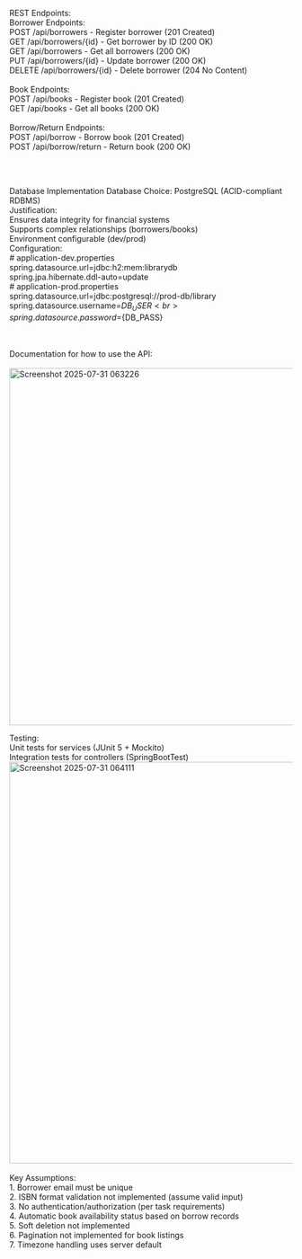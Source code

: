 REST Endpoints:<br>
Borrower Endpoints:<br>
POST   /api/borrowers      - Register borrower (201 Created)<br>
GET    /api/borrowers/{id} - Get borrower by ID (200 OK)<br>
GET    /api/borrowers      - Get all borrowers (200 OK)<br>
PUT    /api/borrowers/{id} - Update borrower (200 OK)<br>
DELETE /api/borrowers/{id} - Delete borrower (204 No Content)<br><br>
Book Endpoints:<br>
POST /api/books - Register book (201 Created)<br>
GET  /api/books - Get all books (200 OK)<br><br>
Borrow/Return Endpoints:<br>
POST /api/borrow      - Borrow book (201 Created)<br>
POST /api/borrow/return - Return book (200 OK)<br><br>

<br>

Database Implementation
    Database Choice: PostgreSQL (ACID-compliant RDBMS) <br>
    Justification: <br>
        Ensures data integrity for financial systems <br>
        Supports complex relationships (borrowers/books) <br>
        Environment configurable (dev/prod) <br>
    Configuration:<br>
        # application-dev.properties <br>
        spring.datasource.url=jdbc:h2:mem:librarydb <br>
        spring.jpa.hibernate.ddl-auto=update <br>
        # application-prod.properties <br>
        spring.datasource.url=jdbc:postgresql://prod-db/library <br>
        spring.datasource.username=${DB_USER} <br>
        spring.datasource.password=${DB_PASS} <br><br><br>

Documentation for how to use the API:<br><br>
<img width="1348" height="636" alt="Screenshot 2025-07-31 063226" src="https://github.com/user-attachments/assets/598e1f90-6d0e-4026-96d8-24f7e42693b8" />

Testing:<br>
    Unit tests for services (JUnit 5 + Mockito)<br>
    Integration tests for controllers (SpringBootTest)<br>
<img width="1338" height="715" alt="Screenshot 2025-07-31 064111" src="https://github.com/user-attachments/assets/c78f0938-9a55-4015-85f1-1ee5efc19479" />
<br><br>
Key Assumptions:<br>
    1. Borrower email must be unique<br>
    2. ISBN format validation not implemented (assume valid input)<br>
    3. No authentication/authorization (per task requirements)<br>
    4. Automatic book availability status based on borrow records<br>
    5. Soft deletion not implemented<br>
    6. Pagination not implemented for book listings<br>
    7. Timezone handling uses server default<br>



